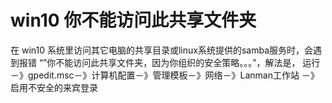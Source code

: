 # win10 你不能访问此共享文件夹

在 win10 系统里访问其它电脑的共享目录或linux系统提供的samba服务时，会遇到报错
“”你不能访问此共享文件夹，因为你组织的安全策略。。。”，解法是，
运行－》gpedit.msc－》计算机配置－》管理模板－》网络－》Lanman工作站
－》启用不安全的来宾登录
